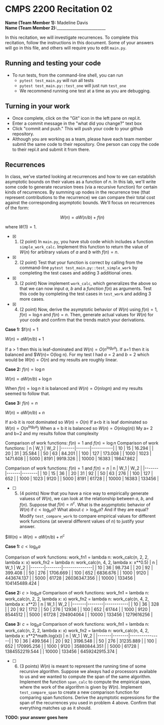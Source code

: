 # CMPS 2200  Recitation 02

**Name (Team Member 1):** Madeline Davis  
**Name (Team Member 2):**_________________________

In this recitation, we will investigate recurrences. 
To complete this recitation, follow the instructions in this document. Some of your answers will go in this file, and others will require you to edit `main.py`.



## Running and testing your code
- To run tests, from the command-line shell, you can run
  + `pytest test_main.py` will run all tests
  + `pytest test_main.py::test_one` will just run `test_one`
  + We recommend running one test at a time as you are debugging.

## Turning in your work

- Once complete, click on the "Git" icon in the left pane on repl.it.
- Enter a commit message in the "what did you change?" text box
- Click "commit and push." This will push your code to your github repository.
- Although you are working as a team, please have each team member submit the same code to their repository. One person can copy the code to their repl.it and submit it from there.

## Recurrences

In class, we've started looking at recurrences and how to we can establish asymptotic bounds on their values as a function of $n$. In this lab, we'll write some code to generate recursion trees (via a recursive function) for certain kinds of recurrences. By summing up nodes in the recurrence tree (that represent contributions to the recurrence) we can compare their total cost against the corresponding asymptotic bounds. We'll focus on  recurrences of the form:

$$ W(n) = aW(n/b) + f(n) $$

where $W(1) = 1$.

- [x] 1. (2 point) In `main.py`, you have stub code which includes a function `simple_work_calc`. Implement this function to return the value of $W(n)$ for arbitrary values of $a$ and $b$ with $f(n)=n$.

- [x] 2. (2 point) Test that your function is correct by calling from the command-line `pytest test_main.py::test_simple_work` by completing the test cases and adding 3 additional ones.

- [x] 3. (2 point) Now implement `work_calc`, which generalizes the above so that we can now input $a$, $b$ and a *function* $f(n)$ as arguments. Test this code by completing the test cases in `test_work` and adding 3 more cases.

- [x] 4. (2 point) Now, derive the asymptotic behavior of $W(n)$ using $f(n) = 1$, $f(n) = \log n$ and $f(n) = n$. Then, generate actual values for $W(n)$ for your code and confirm that the trends match your derivations.


**Case 1:** $f(n) = 1

$W(n) = aW(n/b) + 1$

If a > 1 then this is leaf-dominated and $W(n) = O(n^{log_b a})$. If a=1 then it is balanced and $W(n)= O(log n). For my test I had $a=2$ and $b=2$ which would be $W(n) = O(n)$ and my results are roughly linear.


**Case 2:** $f(n) = \log n$

$W(n) = aW(n/b) + \log n$

When $f(n) = \log n$ it is balanced and $W(n) = O(nlog n)$ and my results seemed to follow that.

**Case 3:** $f(n) = n$

$W(n) = aW(n/b) + n$

If a>b it is root dominated so $W(n) = O(n)$
If a<b it is leaf dominated so $W(n) = O(n^{log_b a})$
When a = b it is balanced so $W(n) = O(nlog (n))$ 
My a= 2 and b=2 and my results follow that complexity

Comparison of work functions: $f(n) = 1$ and $f(n) = \log n$
Comparison of work functions:
|     n |   W_1 |       W_2 |
|-------|-------|-----------|
|    10 |    15 |    16.294 |
|    20 |    31 |    35.584 |
|    50 |    63 |    84.201 |
|   100 |   127 |   173.008 |
|  1000 |  1023 |  1471.608 |
|  5000 |  8191 |  9919.326 |
| 10000 | 16383 | 19847.862 |

Comparison of work functions: $f(n) = 1$ and $f(n) = n$
|     n |   W_1 |    W_2 |
|-------|-------|--------|
|    10 |    15 |     36 |
|    20 |    31 |     92 |
|    50 |    63 |    276 |
|   100 |   127 |    652 |
|  1000 |  1023 |   9120 |
|  5000 |  8191 |  61728 |
| 10000 | 16383 | 133456 |
       

- [ ] 5. (4 points) Now that you have a nice way to empirically generate valuess of $W(n)$, we can look at the relationship between $a$, $b$, and $f(n)$. Suppose that $f(n) = n^c$. What is the asypmptotic behavior of $W(n)$ if $c < \log_b a$? What about $c > \log_b a$? And if they are equal? Modify `test_compare_work` to compare empirical values for different work functions (at several different values of $n$) to justify your answer.

$W(n) = $W(n) = aW(n/b) + n^c$

**Case 1:** $c < \log_b a$

Comparison of work functions:
work_fn1 = lambda n: work_calc(n, 2, 2, lambda x: x) 
work_fn2 = lambda n: work_calc(n, 4, 2, lambda x: x**0.5)
|     n |    W_1 |           W_2 |
|-------|--------|---------------|
|    10 |     36 |        98.734 |
|    20 |     92 |       399.408 |
|    50 |    276 |      1706.669 |
|   100 |    652 |      6836.676 |
|  1000 |   9120 |    443674.137 |
|  5000 |  61728 |  26036347.356 |
| 10000 | 133456 | 104145489.424 |

**Case 2:** $c > \log_b a$
Comparison of work functions:
work_fn1 = lambda n: work_calc(n, 2, 2, lambda x: x) 
work_fn2 = lambda n: work_calc(n, 4, 2, lambda x: x**2)
|     n |    W_1 |        W_2 |
|-------|--------|------------|
|    10 |     36 |        328 |
|    20 |     92 |       1712 |
|    50 |    276 |      12936 |
|   100 |    652 |      61744 |
|  1000 |   9120 |    8544512 |
|  5000 |  61728 |  294904064 |
| 10000 | 133456 | 1279616256 |

**Case 3:** $c = \log_b a$
Comparison of work functions:
work_fn1 = lambda n: work_calc(n, 2, 2, lambda x: x) 
work_fn2 = lambda n: work_calc(n, 4, 2, lambda x: x**2*math.log(x))
|     n |    W_1 |            W_2 |
|-------|--------|----------------|
|    10 |     36 |        499.564 |
|    20 |     92 |       3196.548 |
|    50 |    276 |      31235.889 |
|   100 |    652 |     170995.256 |
|  1000 |   9120 |   35880844.351 |
|  5000 |  61728 | 1384552219.544 |
| 10000 | 133456 | 6459242915.374 |

- [ ] 6. (3 points) $W(n)$ is meant to represent the running time of some recursive algorithm. Suppose we always had $a$ processors available to us and we wanted to compute the span of the same algorithm. Implement the function `span_calc` to compute the empirical span, where the work of the algorithm is given by $W(n)$. Implement `test_compare_span` to create a new comparison function for comparing span functions. Derive the asymptotic expressions for the span of the recurrences you used in problem 4 above. Confirm that everything matches up as it should. 

**TODO: your answer goes here**
